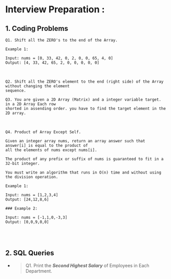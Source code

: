 # Interview Preparation :

## 1. Coding Problems <br>

```
Q1. Shift all the ZERO's to the end of the Array.

Example 1:

Input: nums = [0, 33, 42, 0, 2, 0, 0, 65, 4, 0]
Output: [4, 33, 42, 65, 2, 0, 0, 0, 0, 0]
```
<br>

```
Q2. Shift all the ZERO's element to the end (right side) of the Array without changing the element
sequence.
```

```
Q3. You are given a 2D Array (Matrix) and a integer variable target. in a 2D Array Each row
shorted in assending order. you have to find the target element in the 2D array.
```
<br>

```
Q4. Product of Array Except Self.

Given an integer array nums, return an array answer such that answer[i] is equal to the product of
all the elements of nums except nums[i].

The product of any prefix or suffix of nums is guaranteed to fit in a 32-bit integer.

You must write an algorithm that runs in O(n) time and without using the division operation.

Example 1:

Input: nums = [1,2,3,4]
Output: [24,12,8,6]

### Example 2:

Input: nums = [-1,1,0,-3,3]
Output: [0,0,9,0,0]
```
<br><br>
## 2. SQL Queries <br>

- > Q1. Print the ***Second Highest Salary*** of Employees in Each Department.